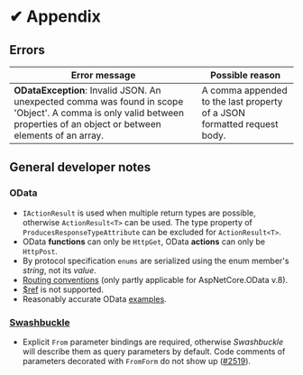 # ✔ Appendix

## Errors

| Error message                                                                                                                                                             | Possible reason                                                         |
| ------------------------------------------------------------------------------------------------------------------------------------------------------------------------- | ----------------------------------------------------------------------- |
| **ODataException**: Invalid JSON. An unexpected comma was found in scope 'Object'. A comma is only valid between properties of an object or between elements of an array. | A comma appended to the last property of a JSON formatted request body. |

## General developer notes <a href="#general-developer-notes" id="general-developer-notes"></a>

### OData

* `IActionResult` is used when multiple return types are possible, otherwise `ActionResult<T>` can be used. The type property of `ProducesResponseTypeAttribute` can be excluded for `ActionResult<T>`.
* OData **functions** can only be `HttpGet`, OData **actions** can only be `HttpPost`.
* By protocol specification `enums` are serialized using the enum member's _string_, not its _value_.
* [Routing conventions](https://learn.microsoft.com/en-us/odata/webapi/built-in-routing-conventions) (only partly applicable for AspNetCore.OData v.8).
* [$ref](https://learn.microsoft.com/en-us/aspnet/web-api/overview/odata-support-in-aspnet-web-api/odata-v4/entity-relations-in-odata-v4#creating-a-relationship-between-entities) is not supported.
* Reasonably accurate OData [examples](https://github.com/dotnet/aspnet-api-versioning/tree/93bd8dc7582ec14c8ec97997c01cfe297b085e17/examples/AspNetCore/OData).

### [Swashbuckle](https://github.com/domaindrivendev/Swashbuckle.AspNetCore)

* Explicit `From` parameter bindings are required, otherwise _Swashbuckle_ will describe them as query parameters by default. Code comments of parameters decorated with `FromForm` do not show up ([#2519](https://github.com/domaindrivendev/Swashbuckle.AspNetCore/issues/2519)).
